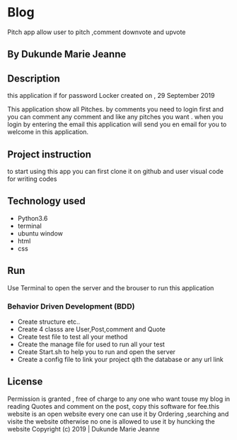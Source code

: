 # Blog
Pitch app allow user to pitch ,comment downvote and upvote

## By Dukunde Marie Jeanne
## Description
this application if for password Locker created on , 29 September 2019

This application show all Pitches. by comments you need to login first and you can comment any comment and like any pitches you want .
when you login by entering the email this application will send you en email for you to welcome in this application.

## Project instruction 
to start using this app you can first clone it on github
and user visual code for writing codes
## Technology used
* Python3.6
* terminal 
* ubuntu window
* html
* css
## Run
Use Terminal to open the server and the brouser to run this application

### Behavior Driven Development (BDD)
* Create structure  etc..
* Create 4 classs are User,Post,comment and Quote
* Create test file to test all your method 
* Create the manage file for used to run all your test
* Create Start.sh to help you to run and open the server
* Create a config file to link your project qith the database or any url link

## License
Permission is granted , free of charge to any one who want touse my blog in reading Quotes and comment on the post, copy this software for fee.this website is an open website every one can use it by Ordering ,searching and visite the website 
 otherwise no one is allowed to use it by huncking the website 
Copyright (c) 2019 | Dukunde Marie Jeanne 
